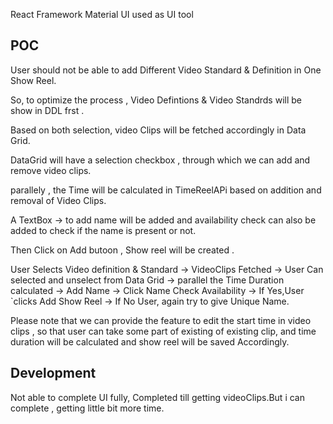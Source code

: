 React Framework
Material UI used as UI tool

## POC 

User should not be able to add Different Video Standard & Definition in One Show Reel.

So, to optimize the process , Video Defintions & Video Standrds will be show in DDL frst .

Based on both selection, video Clips will be fetched accordingly in Data Grid.

DataGrid will have a selection checkbox , through which we can add and remove video clips.

parallely , the Time will be calculated in TimeReelAPi based on addition and removal of Video Clips.

A TextBox -> to add name will be added and availability check can also be added to check if the name is present or not.

 Then Click on Add butoon , Show reel will be created .
 
 
 
 User Selects Video definition & Standard -> VideoClips Fetched -> User Can selected and unselect from Data Grid -> parallel the Time Duration calculated 
 -> Add Name -> Click Name Check Availability -> If Yes,User `clicks Add Show Reel -> If No User, again try to give Unique Name.
 
 Please note that we can provide the feature to edit the start time in video clips , so that user can take some part of existing of existing clip, and time 
 duration will be calculated and show reel will be saved Accordingly.
 
 ## Development
 
 Not able to complete UI fully, Completed till getting videoClips.But i can complete , getting little bit more time.
 


